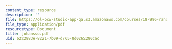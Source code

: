 ```yaml
---
content_type: resource
description: ''
file: https://ol-ocw-studio-app-qa.s3.amazonaws.com/courses/18-996-random-matrix-theory-and-its-applications-spring-2004/62c2883e82217b09d7658d0265280cac_johansso.pdf
file_type: application/pdf
resourcetype: Document
title: johansso.pdf
uid: 62c2883e-8221-7b09-d765-8d0265280cac
---
```

